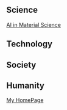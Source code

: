 ## Science

[AI in Material Science](https://github.com/alfredldong/MyBlog/blob/master/AI%2BMater.md)
## Technology

## Society

## Humanity

[My HomePage](Website.md)
